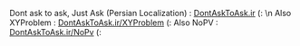 Dont ask to ask, Just Ask (Persian Localization) : [DontAskToAsk.ir](https://dontasktoask.ir) (: \n
Also XYProblem : [DontAskToAsk.ir/XYProblem](https://dontasktoask.ir/xyproblem.html) (:
Also NoPV : [DontAskToAsk.ir/NoPv](https://dontasktoask.ir/nopv.html) (:
